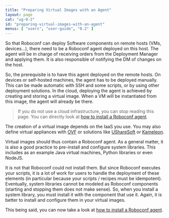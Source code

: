 ```yaml
---
title: "Preparing Virtual Images with an Agent"
layout: page
cat: "ug-0-2"
id: "preparing-virtual-images-with-an-agent"
menus: [ "users", "user-guide", "0.2" ]
---
```


So that Roboconf can deploy Software components on remote hosts (VMs, devices...), there need to be a Roboconf
agent deployed on this host. The agent will be in charge of receiving orders from the Deployment Manager
and applying them. It is also responsible of notifying the DM of changes on the host.

So, the prerequisite is to have this agent deployed on the remote hosts.
On devices or self-hosted machines, the agent has to be deployed manually. This can be made automatic
with SSH and some scripts, or by using other deployment solutions. In the cloud, deploying the agent
is achieved by creating and storing a virtual image. When a VM will be instantiated from this image,
the agent will already be there.

> If you do not use a cloud infrastructure, you can stop reading this page.
> You can directly look at [how to install a Roboconf agent](installing-an-agent.html).

The creation of a virtual image depends on the IaaS you use.
You may also define virtual appliances with [OVF](http://en.wikipedia.org/wiki/Open_Virtualization_Format)
or solutions like [UShareSoft](http://www.usharesoft.com) or [Kameleon](https://github.com/oar-team/kameleon).

Virtual images should thus contain a Roboconf agent.
As a general matter, it is also a good practice to pre-install and configure system libraries.
This includes as an example Java virtual machines, Python libraries or even NodeJS.

It is not that Roboconf could not install them.
But since Roboconf executes your scripts, it is a lot of work for users to handle the deployment of
these elements (in particular because your scripts / recipes must be idempotent).
Eventually, system libraries cannot be modeled as Roboconf components (starting and stopping them does not make sense).
So, when you install a system library, you must install it with the component that use it. Again, it is better to
install and configure them in your virtual images.

This being said, you can now take a look at [how to install a Roboconf agent](installing-an-agent.html).
